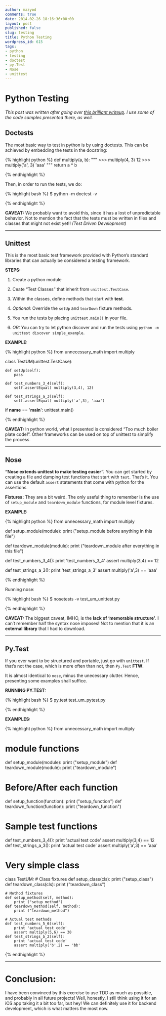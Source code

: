 ```yaml
---
author: mazyod
comments: true
date: 2014-02-26 18:16:36+00:00
layout: post
published: false
slug: testing
title: Python Testing
wordpress_id: 615
tags:
- python
- testing
- doctest
- py.Test
- Nose
- unittest
---
```


# Python Testing

*This post was written after going over [this brilliant writeup](http://pythontesting.net/start-here/). I use some of the code samples presented there, as well.*

## Doctests

The most basic way to test in python is by using doctests. This can be achieved by embedding the tests in the docstring:

{% highlight python %}
def multiply(a, b):
    """
    >>> multiply(4, 3)
    12
    >>> multiply('a', 3)
    'aaa'
    """
    return a * b

{% endhighlight %}




Then, in order to run the tests, we do:




{% highlight bash %}
$ python -m doctest -v 

{% endhighlight %}




**CAVEAT:** We probably want to avoid this, since it has a lost of unpredictable behavior. Not to mention the fact that the tests must be written in files and classes that might not exist yet!! _(Test Driven Development)_





* * *



## Unittest





This is the most basic test framework provided with Python’s standard libraries that can actually be considered a testing framework. 





**STEPS:**   

1. Create a python module   

2. Ceate “Test Classes” that inherit from `unittest.TestCase`.    

3. Within the classes, define methods that start with **test**.   

4. _Optional:_ Override the `setUp` and `tearDown` fixture methods.   

5. You run the tests by placing `unittest.main()` in your file.   

6. _OR:_ You can try to let python discover and run the tests using `python -m unittest discover simple_example`.





**EXAMPLE:**




{% highlight python %}
from unnecessary_math import multiply

class TestUM(unittest.TestCase):

    def setUp(self):
        pass

    def test_numbers_3_4(self):
        self.assertEqual( multiply(3,4), 12)

    def test_strings_a_3(self):
        self.assertEqual( multiply('a',3), 'aaa')

if __name__ == '__main__':
    unittest.main()

{% endhighlight %}




**CAVEAT:** In python world, what I presented is considered “Too much boiler plate code!”. Other frameworks can be used on top of unittest to simplify the process.





* * *





## Nose



**“Nose extends unittest to make testing easier”.** You can get started by creating a file and dumping test functions that start with `test`. That’s it. You can use the default `assert` statements that come with python for the assertions.





**Fixtures:** They are a bit weird. The only useful thing to remember is the use of `setup_module` and `teardown_module` functions, for module level fixtures.





**EXAMPLE:**




    
{% highlight python %}
from unnecessary_math import multiply
 
def setup_module(module):
    print ("setup_module before anything in this file")
 
def teardown_module(module):
    print ("teardown_module after everything in this file")
 
def test_numbers_3_4():
    print 'test_numbers_3_4'
    assert multiply(3,4) == 12
 
def test_strings_a_3():
    print 'test_strings_a_3'
    assert multiply('a',3) == 'aaa'

{% endhighlight %}


Running nose:

{% highlight bash %}
$ nosetests -v test_um_unittest.py

{% endhighlight %}





**CAVEAT:** The biggest caveat, IMHO, is the **lack of ‘memorable structure’**. I can’t remember half the syntax nose imposes! Not to mention that it is an **external library** that I had to download.





* * *





## Py.Test





If you ever want to be structured and portable, just go with `unittest`. If that’s not the case, which is more often than not, then `Py.Test` **FTW**.





It is almost identical to `nose`, minus the unecessary clutter. Hence, presenting some examples shall suffice.





**RUNNING PY.TEST:**


{% highlight bash %}
$ py.test test_um_pytest.py

{% endhighlight %}


**EXAMPLES:**


{% highlight python %}
from unnecessary_math import multiply

# module functions
def setup_module(module):
    print ("setup_module")
def teardown_module(module):
    print ("teardown_module")

# Before/After each function
def setup_function(function):
    print ("setup_function")
def teardown_function(function):
    print ("teardown_function")

# Sample test functions
def test_numbers_3_4():
    print 'actual test code'
    assert multiply(3,4) == 12 
def test_strings_a_3():
    print 'actual test code'
    assert multiply('a',3) == 'aaa' 

# Very simple class
class TestUM:
    # Class fixtures
    def setup_class(cls):
        print ("setup_class")
    def teardown_class(cls):
        print ("teardown_class")

    # Method fixtures
    def setup_method(self, method):
        print ("setup_method")
    def teardown_method(self, method):
        print ("teardown_method")

    # Actual test methods
    def test_numbers_5_6(self):
        print 'actual test code'
        assert multiply(5,6) == 30 
    def test_strings_b_2(self):
        print 'actual test code'
        assert multiply('b',2) == 'bb'

{% endhighlight %}




* * *





# Conclusion:


I have been convinced by this exercise to use TDD as much as possible, and probably in all future projects! Well, honestly, I still think using it for an iOS app taking it a bit too far, but hey! We can definitely use it for backend development, which is what matters the most now.
